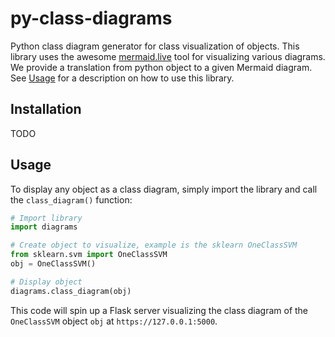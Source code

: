 # py-class-diagrams
Python class diagram generator for class visualization of objects.
This library uses the awesome [mermaid.live](https://github.com/mermaid-js/mermaid-live-editor) tool for visualizing various diagrams.
We provide a translation from python object to a given Mermaid diagram.
See [Usage](#Usage) for a description on how to use this library.

## Installation
TODO

## Usage
To display any object as a class diagram, simply import the library and call the `class_diagram()` function:

```python
# Import library
import diagrams

# Create object to visualize, example is the sklearn OneClassSVM
from sklearn.svm import OneClassSVM
obj = OneClassSVM()

# Display object
diagrams.class_diagram(obj)
```

This code will spin up a Flask server visualizing the class diagram of the `OneClassSVM` object `obj` at `https://127.0.0.1:5000`.
